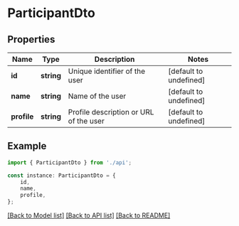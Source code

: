 # ParticipantDto


## Properties

Name | Type | Description | Notes
------------ | ------------- | ------------- | -------------
**id** | **string** | Unique identifier of the user | [default to undefined]
**name** | **string** | Name of the user | [default to undefined]
**profile** | **string** | Profile description or URL of the user | [default to undefined]

## Example

```typescript
import { ParticipantDto } from './api';

const instance: ParticipantDto = {
    id,
    name,
    profile,
};
```

[[Back to Model list]](../README.md#documentation-for-models) [[Back to API list]](../README.md#documentation-for-api-endpoints) [[Back to README]](../README.md)
